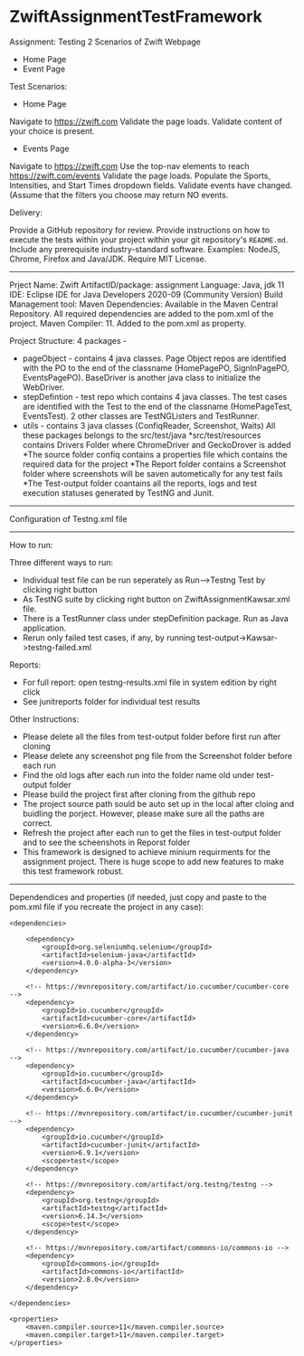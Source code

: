 # ZwiftAssignmentTestFramework

Assignment: Testing 2 Scenarios of Zwift Webpage
* Home Page
* Event Page

Test Scenarios:

- Home Page

Navigate to https://zwift.com
Validate the page loads.
Validate content of your choice is present.

- Events Page

Navigate to https://zwift.com
Use the top-nav elements to reach https://zwift.com/events
Validate the page loads.
Populate the Sports, Intensities, and Start Times dropdown fields.
Validate events have changed. (Assume that the filters you choose may return NO events.

Delivery:

Provide a GitHub repository for review.
Provide instructions on how to execute the tests within your project within your git repository's `README.md`.
Include any prerequisite industry-standard software. Examples: NodeJS, Chrome, Firefox and Java/JDK.
Require MIT License.

***************************

Prject Name: Zwift
ArtifactID/package: assignment
Language: Java, jdk 11
IDE: Eclipse IDE for Java Developers 2020-09 (Community Version) 
Build Management tool: Maven
Dependencies: Available in the Maven Central Repository. All required dependencies are added to the pom.xml of the project. 
Maven Compiler: 11. Added to the pom.xml as property.

Project Structure: 4 packages -
*  pageObject - contains 4 java classes. Page Object repos are identified with the PO to the end of the classname (HomePagePO, SignInPagePO, EventsPagePO). BaseDriver is another java class to initialize the WebDriver.
* stepDefintion - test repo which contains 4 java classes. The test cases are identified with the Test to the end of the classname (HomePageTest, EventsTest). 2 other classes are TestNGListers and TestRunner.
* utils - contains 3 java classes (ConfiqReader, Screenshot, Waits)
All these packages belongs to the src/test/java
*src/test/resources contains Drivers Folder where ChromeDriver and GeckoDrover is added
*The source folder confiq contains a properties file which contains the required data for the project
*The Report folder contains a Screenshot folder where screenshots will be saven autometically for any test fails
*The Test-output folder coantains all the reports, logs and test execution statuses generated by TestNG and Junit.


************************************
Configuration of Testng.xml file

<?xml version="1.0" encoding="UTF-8"?>
<!DOCTYPE suite SYSTEM "https://testng.org/testng-1.0.dtd">
<suite thread-count="2" parallel="methods" name="Kawsar">
	<test thread-count="2" parallel="methods" name="ZwiftAssignment">
		<classes>
			<class name="stepDefinitions.EventsTest" />
			<class name="stepDefinitions.HomePageTest" />
		</classes>
	</test> <!-- ZwiftAssignment -->
</suite> <!-- Kawsar -->

***********************************

How to run:

Three different ways to run:
* Individual test file can be run seperately as Run-->Testng Test by clicking right button
* As TestNG suite by clicking right button on ZwiftAssignmentKawsar.xml file.
* There is a TestRunner class under stepDefinition package. Run as Java application. 
* Rerun only failed test cases, if any, by running test-output->Kawsar->testng-failed.xml

Reports: 
* For full report: open testng-results.xml file in system edition by right click
* See junitreports folder for individual test results  

Other Instructions:
* Please delete all the files from test-output folder before first run after cloning
* Please delete any screenshot png file from the Screenshot folder before each run 
* Find the old logs after each run into the folder name old under test-output folder
* Please build the project first after cloning from the github repo
* The project source path sould be auto set up in the local after cloing and buidling the porject. However, please make sure all the paths are correct.
* Refresh the project after each run to get the files in test-output folder and to see the scheenshots in Reporst folder
* This framework is designed to achieve minium requirments for the assignment project. There is huge scope to add new features to make this test framework robust.

*************************************

Dependendices and properties (if needed, just copy and paste to the pom.xml file if you recreate the project in any case):

	<dependencies>

		<dependency>
			<groupId>org.seleniumhq.selenium</groupId>
			<artifactId>selenium-java</artifactId>
			<version>4.0.0-alpha-3</version>
		</dependency>

		<!-- https://mvnrepository.com/artifact/io.cucumber/cucumber-core -->
		<dependency>
			<groupId>io.cucumber</groupId>
			<artifactId>cucumber-core</artifactId>
			<version>6.6.0</version>
		</dependency>

		<!-- https://mvnrepository.com/artifact/io.cucumber/cucumber-java -->
		<dependency>
			<groupId>io.cucumber</groupId>
			<artifactId>cucumber-java</artifactId>
			<version>6.6.0</version>
		</dependency>

		<!-- https://mvnrepository.com/artifact/io.cucumber/cucumber-junit -->
		<dependency>
			<groupId>io.cucumber</groupId>
			<artifactId>cucumber-junit</artifactId>
			<version>6.9.1</version>
			<scope>test</scope>
		</dependency>

		<!-- https://mvnrepository.com/artifact/org.testng/testng -->
		<dependency>
			<groupId>org.testng</groupId>
			<artifactId>testng</artifactId>
			<version>6.14.3</version>
			<scope>test</scope>
		</dependency>

		<!-- https://mvnrepository.com/artifact/commons-io/commons-io -->
		<dependency>
			<groupId>commons-io</groupId>
			<artifactId>commons-io</artifactId>
			<version>2.8.0</version>
		</dependency>

	</dependencies>

	<properties>
		<maven.compiler.source>11</maven.compiler.source>
		<maven.compiler.target>11</maven.compiler.target>
	</properties>
